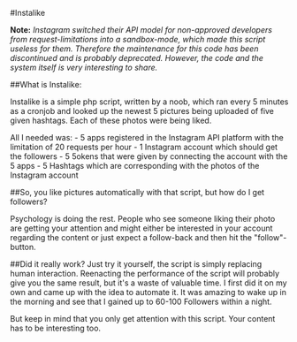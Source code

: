 #Instalike

**Note:** *Instagram switched their API model for non-approved developers from request-limitations into a sandbox-mode, which made this script useless for them. Therefore the maintenance for this code has been discontinued and is probably deprecated. However, the code and the system itself is very interesting to share.*

##What is Instalike:

Instalike is a simple php script, written by a noob, which ran every 5 minutes as a cronjob and looked up the newest 5 pictures being uploaded of five given hashtags. Each of these photos were being liked.

All I needed was:
	- 5 apps registered in the Instagram API platform with the limitation of 20 requests per hour
	- 1 Instagram account which should get the followers
	- 5 5okens that were given by connecting the account with the 5 apps
	- 5 Hashtags which are corresponding with the photos of the Instagram account

##So, you like pictures automatically with that script, but how do I get followers?

Psychology is doing the rest. People who see someone liking their photo are getting your attention and might either be interested in your account regarding the content or just expect a follow-back and then hit the "follow"-button.

##Did it really work?
Just try it yourself, the script is simply replacing human interaction. Reenacting the performance of the script will probably give you the same result, but it's a waste of valuable time. I first did it on my own and came up with the idea to automate it. It was amazing to wake up in the morning and see that I gained up to 60-100 Followers within a night.

But keep in mind that you only get attention with this script. Your content has to be interesting too.
